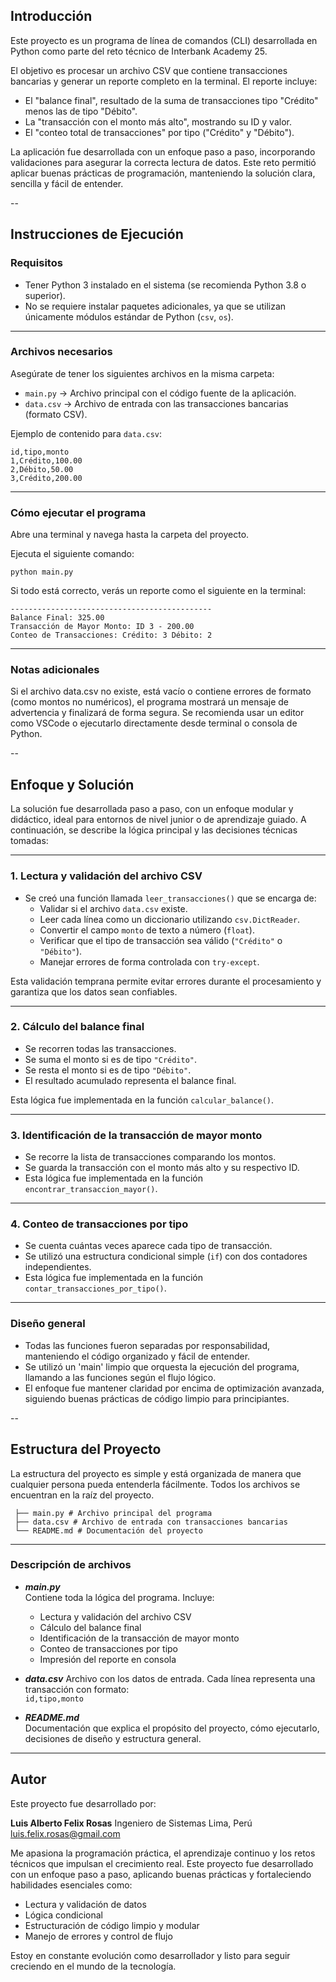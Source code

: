 ## Introducción

Este proyecto es un programa de línea de comandos (CLI) desarrollada en Python como parte del reto técnico de Interbank Academy 25.

El objetivo es procesar un archivo CSV que contiene transacciones bancarias y generar un reporte completo en la terminal.
El reporte incluye:

- El "balance final", resultado de la suma de transacciones tipo "Crédito" menos las de tipo "Débito".
- La "transacción con el monto más alto", mostrando su ID y valor.
- El "conteo total de transacciones" por tipo ("Crédito" y "Débito").

La aplicación fue desarrollada con un enfoque paso a paso, incorporando validaciones para asegurar la correcta lectura de datos. Este reto permitió aplicar buenas prácticas de programación, manteniendo la solución clara, sencilla y fácil de entender.

--

## Instrucciones de Ejecución

### Requisitos

- Tener Python 3 instalado en el sistema (se recomienda Python 3.8 o superior).
- No se requiere instalar paquetes adicionales, ya que se utilizan únicamente módulos estándar de Python (`csv`, `os`).

---

### Archivos necesarios

Asegúrate de tener los siguientes archivos en la misma carpeta:

- `main.py` → Archivo principal con el código fuente de la aplicación.
- `data.csv` → Archivo de entrada con las transacciones bancarias (formato CSV).

Ejemplo de contenido para `data.csv`:

```csv
id,tipo,monto
1,Crédito,100.00
2,Débito,50.00
3,Crédito,200.00
```
---

### Cómo ejecutar el programa

Abre una terminal y navega hasta la carpeta del proyecto.

Ejecuta el siguiente comando:

```python main.py```

Si todo está correcto, verás un reporte como el siguiente en la terminal:

```Reporte de Transacciones
---------------------------------------------
Balance Final: 325.00
Transacción de Mayor Monto: ID 3 - 200.00
Conteo de Transacciones: Crédito: 3 Débito: 2
```
---

### Notas adicionales

Si el archivo data.csv no existe, está vacío o contiene errores de formato (como montos no numéricos), el programa mostrará un mensaje de advertencia y finalizará de forma segura.
Se recomienda usar un editor como VSCode o ejecutarlo directamente desde terminal o consola de Python.

--

## Enfoque y Solución

La solución fue desarrollada paso a paso, con un enfoque modular y didáctico, ideal para entornos de nivel junior o de aprendizaje guiado. A continuación, se describe la lógica principal y las decisiones técnicas tomadas:

---

### 1. Lectura y validación del archivo CSV

- Se creó una función llamada `leer_transacciones()` que se encarga de:
  - Validar si el archivo `data.csv` existe.
  - Leer cada línea como un diccionario utilizando `csv.DictReader`.
  - Convertir el campo `monto` de texto a número (`float`).
  - Verificar que el tipo de transacción sea válido (`"Crédito"` o `"Débito"`).
  - Manejar errores de forma controlada con `try-except`.

Esta validación temprana permite evitar errores durante el procesamiento y garantiza que los datos sean confiables.

---

### 2. Cálculo del balance final

- Se recorren todas las transacciones.
- Se suma el monto si es de tipo `"Crédito"`.
- Se resta el monto si es de tipo `"Débito"`.
- El resultado acumulado representa el balance final.

Esta lógica fue implementada en la función `calcular_balance()`.

---

### 3. Identificación de la transacción de mayor monto

- Se recorre la lista de transacciones comparando los montos.
- Se guarda la transacción con el monto más alto y su respectivo ID.
- Esta lógica fue implementada en la función `encontrar_transaccion_mayor()`.

---

### 4. Conteo de transacciones por tipo

- Se cuenta cuántas veces aparece cada tipo de transacción.
- Se utilizó una estructura condicional simple (`if`) con dos contadores independientes.
- Esta lógica fue implementada en la función `contar_transacciones_por_tipo()`.

---

### Diseño general

- Todas las funciones fueron separadas por responsabilidad, manteniendo el código organizado y fácil de entender.
- Se utilizó un 'main' limpio que orquesta la ejecución del programa, llamando a las funciones según el flujo lógico.
- El enfoque fue mantener claridad por encima de optimización avanzada, siguiendo buenas prácticas de código limpio para principiantes.

--

## Estructura del Proyecto

La estructura del proyecto es simple y está organizada de manera que cualquier persona pueda entenderla fácilmente.
Todos los archivos se encuentran en la raíz del proyecto.
```cli-interbank/
 ├── main.py # Archivo principal del programa
 ├── data.csv # Archivo de entrada con transacciones bancarias
 └── README.md # Documentación del proyecto
```
---

### Descripción de archivos

- ***main.py***  
  Contiene toda la lógica del programa. Incluye:
  - Lectura y validación del archivo CSV
  - Cálculo del balance final
  - Identificación de la transacción de mayor monto
  - Conteo de transacciones por tipo
  - Impresión del reporte en consola

- ***data.csv***
  Archivo con los datos de entrada. Cada línea representa una transacción con formato:  
  ```id,tipo,monto```

- ***README.md***  
  Documentación que explica el propósito del proyecto, cómo ejecutarlo, decisiones de diseño y estructura general.

---

## Autor

Este proyecto fue desarrollado por:

**Luis Alberto Felix Rosas**
Ingeniero de Sistemas
Lima, Perú
luis.felix.rosas@gmail.com

Me apasiona la programación práctica, el aprendizaje continuo y los retos técnicos que impulsan el crecimiento real. Este proyecto fue desarrollado con un enfoque paso a paso, aplicando buenas prácticas y fortaleciendo habilidades esenciales como:

- Lectura y validación de datos
- Lógica condicional
- Estructuración de código limpio y modular
- Manejo de errores y control de flujo

Estoy en constante evolución como desarrollador y listo para seguir creciendo en el mundo de la tecnología.




